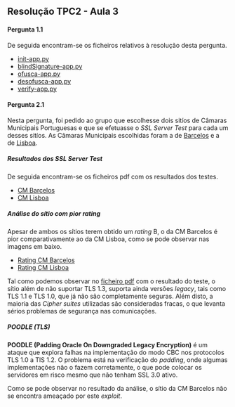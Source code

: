 ## Resolução TPC2 - Aula 3

#### Pergunta 1.1

De seguida encontram-se os ficheiros relativos à resolução desta pergunta.

- [init-app.py](https://github.com/uminho-miei-engseg-19-20/Grupo7/blob/master/TPraticas/TPC2/Blind%20signatures/init-app.py)
- [blindSignature-app.py](https://github.com/uminho-miei-engseg-19-20/Grupo7/blob/master/TPraticas/TPC2/Blind%20signatures/blindSignature-app.py)
- [ofusca-app.py](https://github.com/uminho-miei-engseg-19-20/Grupo7/blob/master/TPraticas/TPC2/Blind%20signatures/ofusca-app.py)
- [desofusca-app.py](https://github.com/uminho-miei-engseg-19-20/Grupo7/blob/master/TPraticas/TPC2/Blind%20signatures/desofusca-app.py)
- [verify-app.py](https://github.com/uminho-miei-engseg-19-20/Grupo7/blob/master/TPraticas/TPC2/Blind%20signatures/verify-app.py)

#### Pergunta 2.1

Nesta pergunta, foi pedido ao grupo que escolhesse dois sitíos de Câmaras Municipais Portuguesas e que se efetuasse o *SSL Server Test* para cada um desses sitíos. As Câmaras Municipais escolhidas foram a de [Barcelos](https://www.cm-barcelos.pt/) e a de [Lisboa](https://www.lisboa.pt/).

##### Resultados dos *SSL Server Test*

De seguida encontram-se os ficheiros pdf com os resultados dos testes.

- [CM Barcelos](https://github.com/uminho-miei-engseg-19-20/Grupo7/blob/master/TPraticas/TPC2/sslTestBarcelos.pdf)
- [CM Lisboa](https://github.com/uminho-miei-engseg-19-20/Grupo7/blob/master/TPraticas/TPC2/sslTestLisboa.pdf)

##### Análise do sítio com pior _rating_

Apesar de ambos os sítios terem obtido um _rating_ B, o da CM Barcelos é pior comparativamente ao da CM Lisboa, como se pode observar nas imagens em baixo.
- [Rating CM Barcelos](https://github.com/uminho-miei-engseg-19-20/Grupo7/blob/master/TPraticas/TPC2/sslTestBarcelos.jpg)
- [Rating CM Lisboa](https://github.com/uminho-miei-engseg-19-20/Grupo7/blob/master/TPraticas/TPC2/sslTestLisboa.jpg)

Tal como podemos observar no [ficheiro pdf](https://github.com/uminho-miei-engseg-19-20/Grupo7/blob/master/TPraticas/TPC2/sslTestBarcelos.pdf) com o resultado do teste, o sítio além de não suportar TLS 1.3, suporta ainda versões _legacy_, tais como TLS 1.1 e TLS 1.0, que já não são completamente seguras. Além disto, a maioria das _Cipher suites_ utilizadas são consideradas fracas, o que levanta sérios problemas de segurança nas comunicações.

##### **POODLE (TLS)**

**POODLE (Padding Oracle On Downgraded Legacy Encryption)** é um ataque que explora falhas na implementação do modo CBC nos protocolos TLS 1.0 a TlS 1.2. O problema está na verificação do _padding_, onde algumas implementações não o fazem corretamente, o que pode colocar os servidores em risco mesmo que não tenham SSL 3.0 ativo.

Como se pode observar no resultado da análise, o sítio da CM Barcelos não se encontra ameaçado por este _exploit_.
